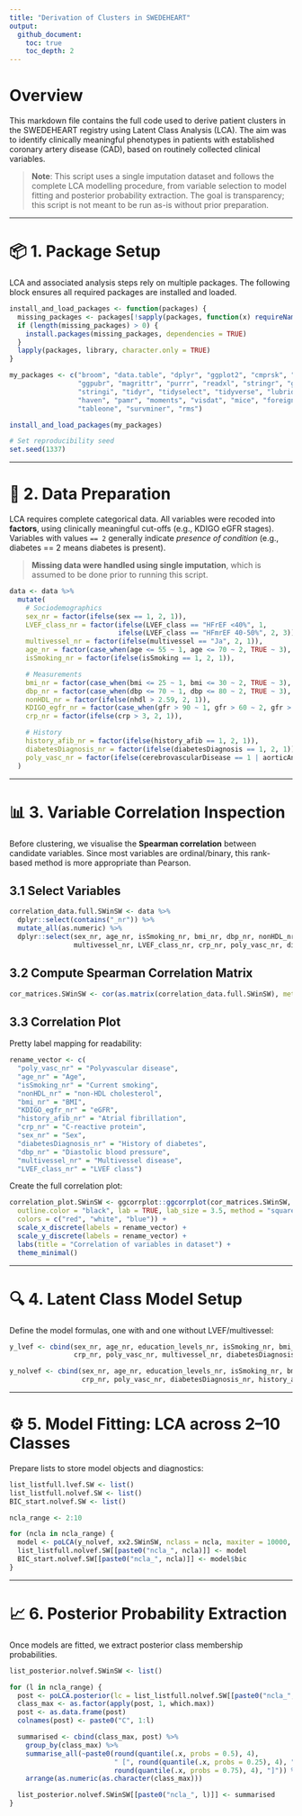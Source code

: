 ```yaml
---
title: "Derivation of Clusters in SWEDEHEART"
output: 
  github_document:
    toc: true
    toc_depth: 2
---
```


# Overview

This markdown file contains the full code used to derive patient clusters in the SWEDEHEART registry using Latent Class Analysis (LCA). The aim was to identify clinically meaningful phenotypes in patients with established coronary artery disease (CAD), based on routinely collected clinical variables.

> **Note**: This script uses a single imputation dataset and follows the complete LCA modelling procedure, from variable selection to model fitting and posterior probability extraction. The goal is transparency; this script is not meant to be run as-is without prior preparation.

---

# 📦 1. Package Setup

LCA and associated analysis steps rely on multiple packages. The following block ensures all required packages are installed and loaded.

```r
install_and_load_packages <- function(packages) {
  missing_packages <- packages[!sapply(packages, function(x) requireNamespace(x, quietly = TRUE))]
  if (length(missing_packages) > 0) {
    install.packages(missing_packages, dependencies = TRUE)
  }
  lapply(packages, library, character.only = TRUE)
}

my_packages <- c("broom", "data.table", "dplyr", "ggplot2", "cmprsk", "riskRegression",
                 "ggpubr", "magrittr", "purrr", "readxl", "stringr", "ggalluvial", 
                 "stringi", "tidyr", "tidyselect", "tidyverse", "lubridate", "cluster",
                 "haven", "pamr", "moments", "visdat", "mice", "foreign", "Hmisc", "poLCA",
                 "tableone", "survminer", "rms")

install_and_load_packages(my_packages)
```

```r
# Set reproducibility seed
set.seed(1337)
```

---

# 📂 2. Data Preparation

LCA requires complete categorical data. All variables were recoded into **factors**, using clinically meaningful cut-offs (e.g., KDIGO eGFR stages). Variables with values `== 2` generally indicate *presence of condition* (e.g., diabetes == 2 means diabetes is present).

> **Missing data were handled using single imputation**, which is assumed to be done prior to running this script.

```r
data <- data %>% 
  mutate(
    # Sociodemographics
    sex_nr = factor(ifelse(sex == 1, 2, 1)),
    LVEF_class_nr = factor(ifelse(LVEF_class == "HFrEF <40%", 1,
                           ifelse(LVEF_class == "HFmrEF 40-50%", 2, 3)), ordered = TRUE),
    multivessel_nr = factor(ifelse(multivessel == "Ja", 2, 1)),
    age_nr = factor(case_when(age <= 55 ~ 1, age <= 70 ~ 2, TRUE ~ 3), ordered = TRUE),
    isSmoking_nr = factor(ifelse(isSmoking == 1, 2, 1)),

    # Measurements
    bmi_nr = factor(case_when(bmi <= 25 ~ 1, bmi <= 30 ~ 2, TRUE ~ 3), ordered = TRUE),
    dbp_nr = factor(case_when(dbp <= 70 ~ 1, dbp <= 80 ~ 2, TRUE ~ 3), ordered = TRUE),
    nonHDL_nr = factor(ifelse(nhdl > 2.59, 2, 1)),
    KDIGO_egfr_nr = factor(case_when(gfr > 90 ~ 1, gfr > 60 ~ 2, gfr > 45 ~ 3, TRUE ~ 4)),
    crp_nr = factor(ifelse(crp > 3, 2, 1)),

    # History
    history_afib_nr = factor(ifelse(history_afib == 1, 2, 1)),
    diabetesDiagnosis_nr = factor(ifelse(diabetesDiagnosis == 1, 2, 1)),
    poly_vasc_nr = factor(ifelse(cerebrovascularDisease == 1 | aorticAneurysm == 1 | peripheralArteryDisease == 1, 2, 1))
  )
```

---

# 📊 3. Variable Correlation Inspection

Before clustering, we visualise the **Spearman correlation** between candidate variables. Since most variables are ordinal/binary, this rank-based method is more appropriate than Pearson.

## 3.1 Select Variables

```r
correlation_data.full.SWinSW <- data %>%
  dplyr::select(contains("_nr")) %>%
  mutate_all(as.numeric) %>%
  dplyr::select(sex_nr, age_nr, isSmoking_nr, bmi_nr, dbp_nr, nonHDL_nr, KDIGO_egfr_nr,
                multivessel_nr, LVEF_class_nr, crp_nr, poly_vasc_nr, diabetesDiagnosis_nr, history_afib_nr)
```

## 3.2 Compute Spearman Correlation Matrix

```r
cor_matrices.SWinSW <- cor(as.matrix(correlation_data.full.SWinSW), method = "spearman")
```

## 3.3 Correlation Plot

Pretty label mapping for readability:

```r
rename_vector <- c(
  "poly_vasc_nr" = "Polyvascular disease",
  "age_nr" = "Age",
  "isSmoking_nr" = "Current smoking",
  "nonHDL_nr" = "non-HDL cholesterol",
  "bmi_nr" = "BMI",
  "KDIGO_egfr_nr" = "eGFR",
  "history_afib_nr" = "Atrial fibrillation",
  "crp_nr" = "C-reactive protein",
  "sex_nr" = "Sex",
  "diabetesDiagnosis_nr" = "History of diabetes",
  "dbp_nr" = "Diastolic blood pressure",
  "multivessel_nr" = "Multivessel disease",
  "LVEF_class_nr" = "LVEF class")
```

Create the full correlation plot:

```r
correlation_plot.SWinSW <- ggcorrplot::ggcorrplot(cor_matrices.SWinSW, hc.order = FALSE, type = "full",
  outline.color = "black", lab = TRUE, lab_size = 3.5, method = "square",
  colors = c("red", "white", "blue")) +
  scale_x_discrete(labels = rename_vector) +
  scale_y_discrete(labels = rename_vector) +
  labs(title = "Correlation of variables in dataset") +
  theme_minimal()
```

---

# 🔍 4. Latent Class Model Setup

Define the model formulas, one with and one without LVEF/multivessel:

```r
y_lvef <- cbind(sex_nr, age_nr, education_levels_nr, isSmoking_nr, bmi_nr, dbp_nr, nonHDL_nr, KDIGO_egfr_nr,
                crp_nr, poly_vasc_nr, multivessel_nr, diabetesDiagnosis_nr, history_afib_nr, LVEF_class_nr) ~ 1

y_nolvef <- cbind(sex_nr, age_nr, education_levels_nr, isSmoking_nr, bmi_nr, dbp_nr, nonHDL_nr, KDIGO_egfr_nr,
                  crp_nr, poly_vasc_nr, diabetesDiagnosis_nr, history_afib_nr) ~ 1
```

---

# ⚙️ 5. Model Fitting: LCA across 2–10 Classes

Prepare lists to store model objects and diagnostics:

```r
list_listfull.lvef.SW <- list()
list_listfull.nolvef.SW <- list()
BIC_start.nolvef.SW <- list()

ncla_range <- 2:10

for (ncla in ncla_range) {
  model <- poLCA(y_nolvef, xx2.SWinSW, nclass = ncla, maxiter = 10000, nrep = 10, verbose = FALSE)
  list_listfull.nolvef.SW[[paste0("ncla_", ncla)]] <- model
  BIC_start.nolvef.SW[[paste0("ncla_", ncla)]] <- model$bic
}
```

---

# 📈 6. Posterior Probability Extraction

Once models are fitted, we extract posterior class membership probabilities.

```r
list_posterior.nolvef.SWinSW <- list()

for (l in ncla_range) {
  post <- poLCA.posterior(lc = list_listfull.nolvef.SW[[paste0("ncla_", l)]], y = xx2.SWinSW)
  class_max <- as.factor(apply(post, 1, which.max))
  post <- as.data.frame(post)
  colnames(post) <- paste0("C", 1:l)

  summarised <- cbind(class_max, post) %>%
    group_by(class_max) %>%
    summarise_all(~paste0(round(quantile(.x, probs = 0.5), 4),
                          " [", round(quantile(.x, probs = 0.25), 4), "-",
                          round(quantile(.x, probs = 0.75), 4), "]")) %>%
    arrange(as.numeric(as.character(class_max)))

  list_posterior.nolvef.SWinSW[[paste0("ncla_", l)]] <- summarised
}
```
